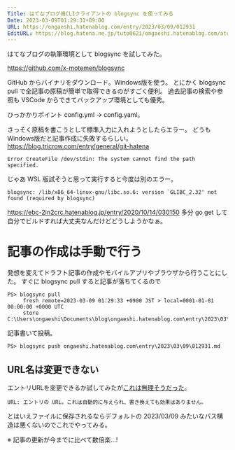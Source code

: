 ```yaml
---
Title: はてなブログ用CLIクライアントの blogsync を使ってみる
Date: 2023-03-09T01:29:31+09:00
URL: https://ongaeshi.hatenablog.com/entry/2023/03/09/012931
EditURL: https://blog.hatena.ne.jp/tuto0621/ongaeshi.hatenablog.com/atom/entry/4207112889969789293
---
```


はてなブログの執筆環境として blogsync を試してみた。

https://github.com/x-motemen/blogsync

GitHub からバイナリをダウンロード。Windows版を使う。
とにかく blogsync pull で全記事の原稿が簡単で取得できるのがすごく便利。
過去記事の検索や参照も VSCode からできてバックアップ環境としても優秀。

ひっかかりポイント config.yml -> config.yaml。

さっそく原稿を書こうとして標準入力に入れようとしたらエラー。
どうもWindows版だと記事作成に失敗するらしい。 https://blog.tricrow.com/entry/general/git-hatena 

```
Error CreateFile /dev/stdin: The system cannot find the path specified.
```

じゃあ WSL 版試そうと思って実行すると今度は別のエラー。

```
blogsync: /lib/x86_64-linux-gnu/libc.so.6: version `GLIBC_2.32' not found (required by blogsync)
```

https://ebc-2in2crc.hatenablog.jp/entry/2020/10/14/030150 多分 go get して自分でビルドすれば大丈夫なんだけどどうしようかなぁ。

# 記事の作成は手動で行う

発想を変えてドラフト記事の作成やモバイルアプリやブラウザから行うことにした。
すぐに blogsync pull すると記事が落ちてくるので

```
PS> blogsync pull
     fresh remote=2023-03-09 01:29:33 +0900 JST > local=0001-01-01 00:00:00 +0000 UTC
     store C:\Users\ongaeshi\Documents\blog\ongaeshi.hatenablog.com\entry\2023\03\09\012931.md
```

記事書いて投稿。

```
PS> blogsync push ongaeshi.hatenablog.com\entry\2023\03\09\012931.md
```

## URL名は変更できない
エントリURLを変更できるか試してみたが[これは無理そうだった](https://github.com/x-motemen/blogsync#%E3%83%95%E3%82%A1%E3%82%A4%E3%83%AB%E3%81%AE%E3%83%95%E3%82%A9%E3%83%BC%E3%83%9E%E3%83%83%E3%83%88
)。

```
URL: エントリの URL。これは自動的に与えられ、書き換えても効果はありません。
```

とはいえファイルに保存されるならデフォルトの 2023/03/09 みたいなパス構造は悪くないのでこれでやってみる。

※ 記事の更新が今までに比べて数倍楽...!
